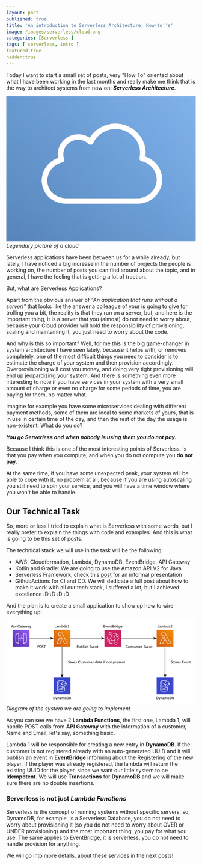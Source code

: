 ```yaml
---
layout: post
published: true
title: 'An introduction to Serverless Architecture, How-to''s'
image: /images/serverless/cloud.png
categories: [Serverless ]
tags: [ serverless, intro ]
featured:true
hidden:true
---
```

Today I want to start a small set of posts, very "How To" oriented about what I have been working in the last months and really make me think that is the way to architect systems from now on: ***Serverless Architecture***. 

![legendary-cloud](/images/serverless/cloud.png)
*Legendary picture of a cloud*

Serverless applications have been between us for a while already, but lately, I have noticed a big increase in the number of projects the people is working on, the number of posts you can find around about the topic, and in general, I have the feeling that is getting a lot of traction.

But, what are Serverless Applications?

Apart from the obvious answer of *"An application that runs without a server!"* that looks like the answer a colleague of your is going to give for trolling you a bit, the reality is that they run on a server, but, and here is the important thing, it is a server that you (almost) do not need to worry about, because your Cloud provider will hold the responsibility of provisioning, scaling and maintaining it, you just need to worry about the code.

And why is this so important? Well, for me this is the big game-changer in system architecture I have seen lately, because it helps with, or removes completely, one of the most difficult things you need to consider is to estimate the charge of your system and then provision accordingly. Overprovisioning will cost you money, and doing very tight provisioning will end up jeopardizing your system.
And there is something even more interesting to note if you have services in your system with a very small amount of charge or even no charge for some periods of time, you are paying for them, no matter what.

Imagine for example you have some microservices dealing with different payment methods, some of them are local to some markets of yours, that is in use in certain time of the day, and then the rest of the day the usage is non-existent. What do you do? 

***You go Serverless and when nobody is using them you do not pay.***

Because I think this is one of the most interesting points of Serverless, is that you pay when you compute, and when you do not compute you **do not pay**.

At the same time, if you have some unexpected peak, your system will be able to cope with it, no problem at all, because if you are using autoscaling you still need to spin your service, and you will have a time window where you won't be able to handle.

## Our Technical Task

So, more or less I tried to explain what is Serverless with some words, but I really prefer to explain the things with code and examples. And this is what is going to be this set of posts.

The technical stack we will use in the task will be the following:

* AWS: Cloudformation, Lambda, DynamoDB, EventBridge, API Gateway
* Kotlin and Gradle: We are going to use the Amazon API V2 for Java
* Serverless Framework, check this [post](https://diegomarzo.github.io/Serverless-Framework-Informal-Introduction/) for an informal presentation
* GithubActions for CI and CD. We will dedicate a full post about how to make it work with all our tech stack, I suffered a lot, but I achieved excellence :D :D :D :D

And the plan is to create a small application to show up how to wire everything up:

![diagram](/images/serverless/diagram.png)
*Diagram of the system we are going to implement*


As you can see we have 2 **Lambda Functions**, the first one, Lambda 1, will handle POST calls from **API Gateway** with the information of a customer, Name and Email, let's say, something basic.

Lambda 1 will be responsible for creating a new entry in **DynamoDB**. If the customer is not registered already with an auto-generated UUID and it will publish an event in **EventBridge** informing about the Registering of the new player. If the player was already registered, the lambda will return the existing UUID for the player, since we want our little system to be **Idempotent**. We will use **Transactions** for **DynamoDB** and we will make sure there are no double insertions.

### Serverless is not just *Lambda Functions*

Serverless is the concept of running systems without specific servers, so, DynamoDB, for example, is a Serverless Database, you do not need to worry about provisioning it (so you do not need to worry about OVER or UNDER provisioning) and the most important thing, you pay for what you use. The same applies to EventBridge, it is serverless, you do not need to handle provision for anything.

We will go into more details, about these services in the next posts!
